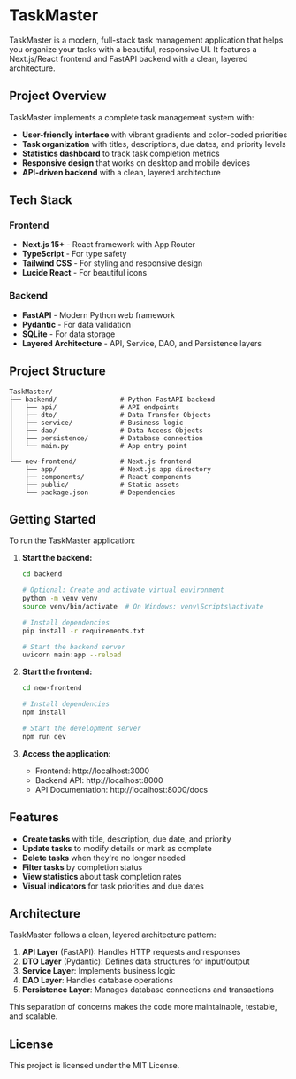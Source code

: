# TaskMaster

TaskMaster is a modern, full-stack task management application that helps you organize your tasks with a beautiful, responsive UI. It features a Next.js/React frontend and FastAPI backend with a clean, layered architecture.

## Project Overview

TaskMaster implements a complete task management system with:

- **User-friendly interface** with vibrant gradients and color-coded priorities
- **Task organization** with titles, descriptions, due dates, and priority levels
- **Statistics dashboard** to track task completion metrics
- **Responsive design** that works on desktop and mobile devices
- **API-driven backend** with a clean, layered architecture

## Tech Stack

### Frontend
- **Next.js 15+** - React framework with App Router
- **TypeScript** - For type safety
- **Tailwind CSS** - For styling and responsive design
- **Lucide React** - For beautiful icons

### Backend
- **FastAPI** - Modern Python web framework
- **Pydantic** - For data validation
- **SQLite** - For data storage
- **Layered Architecture** - API, Service, DAO, and Persistence layers

## Project Structure

```
TaskMaster/
├── backend/                # Python FastAPI backend
│   ├── api/                # API endpoints
│   ├── dto/                # Data Transfer Objects
│   ├── service/            # Business logic
│   ├── dao/                # Data Access Objects
│   ├── persistence/        # Database connection
│   └── main.py             # App entry point
│
└── new-frontend/           # Next.js frontend
    ├── app/                # Next.js app directory
    ├── components/         # React components
    ├── public/             # Static assets
    └── package.json        # Dependencies
```

## Getting Started

To run the TaskMaster application:

1. **Start the backend:**
   ```bash
   cd backend
   
   # Optional: Create and activate virtual environment
   python -m venv venv
   source venv/bin/activate  # On Windows: venv\Scripts\activate
   
   # Install dependencies
   pip install -r requirements.txt
   
   # Start the backend server
   uvicorn main:app --reload
   ```

2. **Start the frontend:**
   ```bash
   cd new-frontend
   
   # Install dependencies
   npm install
   
   # Start the development server
   npm run dev
   ```

3. **Access the application:**
   - Frontend: http://localhost:3000
   - Backend API: http://localhost:8000
   - API Documentation: http://localhost:8000/docs

## Features

- **Create tasks** with title, description, due date, and priority
- **Update tasks** to modify details or mark as complete
- **Delete tasks** when they're no longer needed
- **Filter tasks** by completion status
- **View statistics** about task completion rates
- **Visual indicators** for task priorities and due dates

## Architecture

TaskMaster follows a clean, layered architecture pattern:

1. **API Layer** (FastAPI): Handles HTTP requests and responses
2. **DTO Layer** (Pydantic): Defines data structures for input/output
3. **Service Layer**: Implements business logic
4. **DAO Layer**: Handles database operations
5. **Persistence Layer**: Manages database connections and transactions

This separation of concerns makes the code more maintainable, testable, and scalable.

## License

This project is licensed under the MIT License.